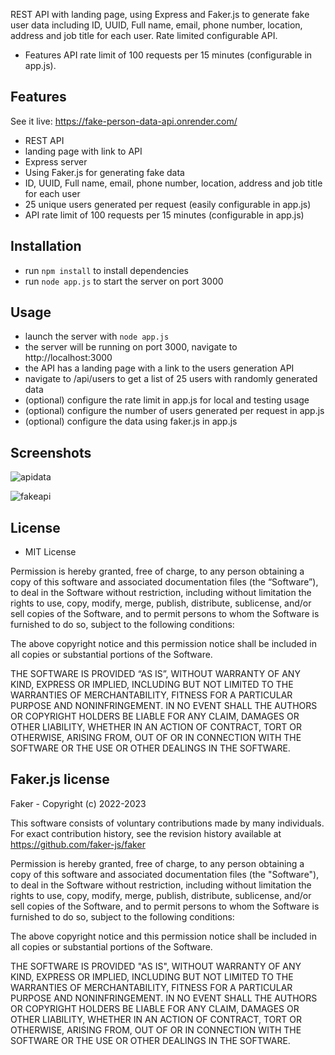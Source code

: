 REST API with landing page, using Express and Faker.js to generate fake user data including ID, UUID, Full name, email, phone number, location, address and job title for each user. Rate limited configurable API.

- Features API rate limit of 100 requests per 15 minutes (configurable in app.js).

## Features

See it live: https://fake-person-data-api.onrender.com/

- REST API
- landing page with link to API
- Express server
- Using Faker.js for generating fake data
- ID, UUID, Full name, email, phone number, location, address and job title for each user
- 25 unique users generated per request (easily configurable in app.js)
- API rate limit of 100 requests per 15 minutes (configurable in app.js)

## Installation

- run `npm install` to install dependencies
- run `node app.js` to start the server on port 3000

## Usage

- launch the server with `node app.js`
- the server will be running on port 3000, navigate to http://localhost:3000
- the API has a landing page with a link to the users generation API
- navigate to /api/users to get a list of 25 users with randomly generated data
- (optional) configure the rate limit in app.js for local and testing usage
- (optional) configure the number of users generated per request in app.js
- (optional) configure the data using faker.js in app.js

## Screenshots
![apidata](https://github.com/blomma-dev/fake-person-data-api/assets/64746667/996fd1e2-fd2a-42d9-9ff8-fe974fa3edeb)

![fakeapi](https://github.com/blomma-dev/fake-person-data-api/assets/64746667/bfd0eb77-8907-4898-8220-c9a44219b82e)

## License

- MIT License

Permission is hereby granted, free of charge, to any person obtaining a copy of this software and associated documentation files (the “Software”), to deal in the Software without restriction, including without limitation the rights to use, copy, modify, merge, publish, distribute, sublicense, and/or sell copies of the Software, and to permit persons to whom the Software is furnished to do so, subject to the following conditions:

The above copyright notice and this permission notice shall be included in all copies or substantial portions of the Software.

THE SOFTWARE IS PROVIDED “AS IS”, WITHOUT WARRANTY OF ANY KIND, EXPRESS OR IMPLIED, INCLUDING BUT NOT LIMITED TO THE WARRANTIES OF MERCHANTABILITY, FITNESS FOR A PARTICULAR PURPOSE AND NONINFRINGEMENT. IN NO EVENT SHALL THE AUTHORS OR COPYRIGHT HOLDERS BE LIABLE FOR ANY CLAIM, DAMAGES OR OTHER LIABILITY, WHETHER IN AN ACTION OF CONTRACT, TORT OR OTHERWISE, ARISING FROM, OUT OF OR IN CONNECTION WITH THE SOFTWARE OR THE USE OR OTHER DEALINGS IN THE SOFTWARE.

## Faker.js license

Faker - Copyright (c) 2022-2023

This software consists of voluntary contributions made by many individuals.
For exact contribution history, see the revision history
available at https://github.com/faker-js/faker

Permission is hereby granted, free of charge, to any person obtaining
a copy of this software and associated documentation files (the
"Software"), to deal in the Software without restriction, including
without limitation the rights to use, copy, modify, merge, publish,
distribute, sublicense, and/or sell copies of the Software, and to
permit persons to whom the Software is furnished to do so, subject to
the following conditions:

The above copyright notice and this permission notice shall be
included in all copies or substantial portions of the Software.

THE SOFTWARE IS PROVIDED "AS IS", WITHOUT WARRANTY OF ANY KIND,
EXPRESS OR IMPLIED, INCLUDING BUT NOT LIMITED TO THE WARRANTIES OF
MERCHANTABILITY, FITNESS FOR A PARTICULAR PURPOSE AND
NONINFRINGEMENT. IN NO EVENT SHALL THE AUTHORS OR COPYRIGHT HOLDERS BE
LIABLE FOR ANY CLAIM, DAMAGES OR OTHER LIABILITY, WHETHER IN AN ACTION
OF CONTRACT, TORT OR OTHERWISE, ARISING FROM, OUT OF OR IN CONNECTION
WITH THE SOFTWARE OR THE USE OR OTHER DEALINGS IN THE SOFTWARE.
